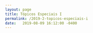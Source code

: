 ```yaml
---
layout: page
title: Tópicos Especiais I
permalink: /2019-2-topicos-especiais-i
date:   2019-08-09 16:12:00 -0400
---
```

